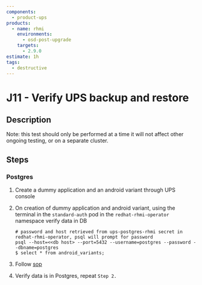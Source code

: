 ```yaml
---
components:
  - product-ups
products:
  - name: rhmi
    environments:
      - osd-post-upgrade
    targets:
      - 2.9.0
estimate: 1h
tags:
  - destructive
---
```


# J11 - Verify UPS backup and restore

## Description

Note: this test should only be performed at a time it will not affect other ongoing testing, or on a separate cluster.

## Steps

### Postgres

1. Create a dummy application and an android variant through UPS console
2. On creation of dummy application and android variant, using the terminal in the `standard-auth` pod in the `redhat-rhmi-operator` namespace verify data in DB

   ```
   # password and host retrieved from ups-postgres-rhmi secret in redhat-rhmi-operator, psql will prompt for password
   psql --host=<<db host> --port=5432 --username=postgres --password --dbname=postgres
   $ select * from android_variants;
   ```

3. Follow [sop](https://github.com/RHCloudServices/integreatly-help/blob/master/sops/2.x/backup_restore/ups_backup_and_restore.md#unified-push-server-ups-backup-and-restoration)
4. Verify data is in Postgres, repeat `Step 2.`
